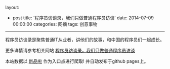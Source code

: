 layout: 
  - post 
title: '程序员访谈录，我们只做普通程序员访谈' 
date: 2014-07-09 00:00:00 
categories: 网摘 
tags: 创意事物 
---

程序员访谈录是聚焦普通IT从业者，讲他们的故事，和中国的程序员们一起成长。  

更多详情请参考相关网站 [程序员访谈录，我们只做普通程序员访谈](http://www.it3q.com)  

本站数据以 [新品啦](http://xinpinla.com/) 作为入口点进行爬取! 并自动发布于github pages上。  
